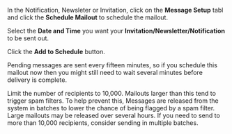 In the Notification, Newsleter or Invitation, click on the **Message Setup** tabl and click the **Schedule Mailout** to schedule the mailout. 

Select the **Date and Time** you want your **Invitation/Newsletter/Notification** to be sent out.

Click the **Add to Schedule** button.

Pending messages are sent every fifteen minutes, so if you schedule this mailout now then you might still need to wait several minutes before delivery is complete. 

Limit the number of recipients to 10,000. Mailouts larger than this tend to trigger spam filters. To help prevent this, Messages are released from the system in batches to lower the chance of being flagged by a spam filter. Large mailouts may be released over several hours. If you need to send to more than 10,000 recipients, consider sending in multiple batches.